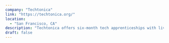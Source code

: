 ```yaml
---
company: "Techtonica"
link: "https://techtonica.org/"
location: 
  - "San Francisco, CA"
description: "Techtonica offers six-month tech apprenticeships with living stipends and laptops to women and non-binary adults with low incomes, then place graduates with sponsor companies for at least three months of full-time work."
draft: false
---
```


